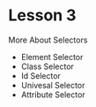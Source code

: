 # Lesson 3

More About Selectors

- Element Selector
- Class Selector
- Id Selector
- Univesal Selector
- Attribute Selector
